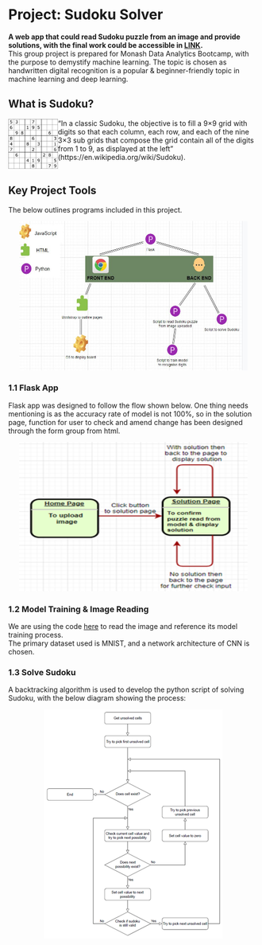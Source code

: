 # Project: Sudoku Solver 
**A web app that could read Sudoku puzzle from an image and provide solutions, with the final work could be accessible in [LINK](xxxxxxxxxxxxxxxxxx).**
<BR>This group project is prepared for Monash Data Analytics Bootcamp, with the purpose to demystify machine learning. The topic is chosen as handwritten digital recognition is a popular & beginner-friendly topic in machine learning and deep learning.
## What is Sudoku?
<img align="left" width="100" height="100" src="https://github.com/JasonDButt/project-4-group-5/blob/Maozhu_2/other/sudoku.png">
“In a classic Sudoku, the objective is to fill a 9×9 grid with digits so that each column, each row, and each of the nine 3×3 sub grids that compose the grid contain all of the digits from 1 to 9, as displayed at the left” (https://en.wikipedia.org/wiki/Sudoku).
<br>
<br>

## Key Project Tools
The below outlines programs included in this project. 
<p align="center">
  <img width="460" height="300" src="https://github.com/JasonDButt/project-4-group-5/blob/Maozhu_2/other/strcuture.JPG">
</p>

### 1.1	Flask App
Flask app was designed to follow the flow shown below. One thing needs mentioning is as the accuracy rate of model is not 100%, so in the solution page, function for user to check and amend change has been designed through the form group from html.
<p align="center">
  <img width="460" height="300" src="https://github.com/JasonDButt/project-4-group-5/blob/Maozhu_2/other/flask.png">
</p>

### 1.2	Model Training & Image Reading
We are using the code [here](https://machinelearningprojects.net/sudoku-solver/) to read the image and reference its model training process.
<br>The primary dataset used is MNIST, and a network architecture of CNN is chosen. 

### 1.3	Solve Sudoku
A backtracking algorithm is used to develop the python script of solving Sudoku, with the below diagram showing the process: 
<p align="center">
  <img src="https://github.com/JasonDButt/project-4-group-5/blob/Maozhu_2/other/sudoku solver.png">
</p>
